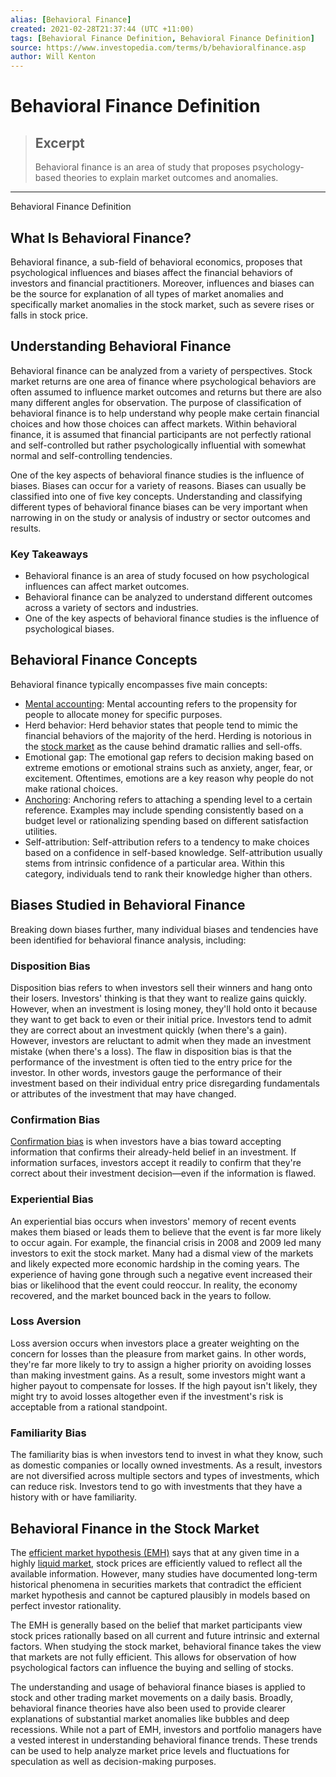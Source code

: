 ```yaml
---
alias: [Behavioral Finance]
created: 2021-02-28T21:37:44 (UTC +11:00)
tags: [Behavioral Finance Definition, Behavioral Finance Definition]
source: https://www.investopedia.com/terms/b/behavioralfinance.asp
author: Will Kenton
---
```


# Behavioral Finance Definition

> ## Excerpt
> Behavioral finance is an area of study that proposes psychology-based theories to explain market outcomes and anomalies.

---

Behavioral Finance Definition
## What Is Behavioral Finance?

Behavioral finance, a sub-field of behavioral economics, proposes that psychological influences and biases affect the financial behaviors of investors and financial practitioners. Moreover, influences and biases can be the source for explanation of all types of market anomalies and specifically market anomalies in the stock market, such as severe rises or falls in stock price.

## Understanding Behavioral Finance

Behavioral finance can be analyzed from a variety of perspectives. Stock market returns are one area of finance where psychological behaviors are often assumed to influence market outcomes and returns but there are also many different angles for observation. The purpose of classification of behavioral finance is to help understand why people make certain financial choices and how those choices can affect markets. Within behavioral finance, it is assumed that financial participants are not perfectly rational and self-controlled but rather psychologically influential with somewhat normal and self-controlling tendencies.

One of the key aspects of behavioral finance studies is the influence of biases. Biases can occur for a variety of reasons. Biases can usually be classified into one of five key concepts. Understanding and classifying different types of behavioral finance biases can be very important when narrowing in on the study or analysis of industry or sector outcomes and results.

### Key Takeaways

-   Behavioral finance is an area of study focused on how psychological influences can affect market outcomes.
-   Behavioral finance can be analyzed to understand different outcomes across a variety of sectors and industries.
-   One of the key aspects of behavioral finance studies is the influence of psychological biases.

## Behavioral Finance Concepts

Behavioral finance typically encompasses five main concepts:

-   [Mental accounting](https://www.investopedia.com/terms/m/mentalaccounting.asp): Mental accounting refers to the propensity for people to allocate money for specific purposes.
-   Herd behavior: Herd behavior states that people tend to mimic the financial behaviors of the majority of the herd. Herding is notorious in the [stock market](https://www.investopedia.com/terms/s/stockmarket.asp) as the cause behind dramatic rallies and sell-offs.
-   Emotional gap: The emotional gap refers to decision making based on extreme emotions or emotional strains such as anxiety, anger, fear, or excitement. Oftentimes, emotions are a key reason why people do not make rational choices.
-   [Anchoring](https://www.investopedia.com/terms/a/anchoring.asp): Anchoring refers to attaching a spending level to a certain reference. Examples may include spending consistently based on a budget level or rationalizing spending based on different satisfaction utilities. 
-   Self-attribution: Self-attribution refers to a tendency to make choices based on a confidence in self-based knowledge. Self-attribution usually stems from intrinsic confidence of a particular area. Within this category, individuals tend to rank their knowledge higher than others.

## Biases Studied in Behavioral Finance

Breaking down biases further, many individual biases and tendencies have been identified for behavioral finance analysis, including:

### Disposition Bias

Disposition bias refers to when investors sell their winners and hang onto their losers. Investors' thinking is that they want to realize gains quickly. However, when an investment is losing money, they'll hold onto it because they want to get back to even or their initial price. Investors tend to admit they are correct about an investment quickly (when there's a gain). However, investors are reluctant to admit when they made an investment mistake (when there's a loss). The flaw in disposition bias is that the performance of the investment is often tied to the entry price for the investor. In other words, investors gauge the performance of their investment based on their individual entry price disregarding fundamentals or attributes of the investment that may have changed.

### Confirmation Bias

[Confirmation bias](https://www.investopedia.com/terms/c/confirmation-bias.asp) is when investors have a bias toward accepting information that confirms their already-held belief in an investment. If information surfaces, investors accept it readily to confirm that they're correct about their investment decision—even if the information is flawed.

### Experiential Bias

An experiential bias occurs when investors' memory of recent events makes them biased or leads them to believe that the event is far more likely to occur again. For example, the financial crisis in 2008 and 2009 led many investors to exit the stock market. Many had a dismal view of the markets and likely expected more economic hardship in the coming years. The experience of having gone through such a negative event increased their bias or likelihood that the event could reoccur. In reality, the economy recovered, and the market bounced back in the years to follow.

### Loss Aversion

Loss aversion occurs when investors place a greater weighting on the concern for losses than the pleasure from market gains. In other words, they're far more likely to try to assign a higher priority on avoiding losses than making investment gains. As a result, some investors might want a higher payout to compensate for losses. If the high payout isn't likely, they might try to avoid losses altogether even if the investment's risk is acceptable from a rational standpoint.

### Familiarity Bias

The familiarity bias is when investors tend to invest in what they know, such as domestic companies or locally owned investments. As a result, investors are not diversified across multiple sectors and types of investments, which can reduce risk. Investors tend to go with investments that they have a history with or have familiarity.

## Behavioral Finance in the Stock Market

The [efficient market hypothesis (EMH)](https://www.investopedia.com/terms/e/efficientmarkethypothesis.asp) says that at any given time in a highly [liquid market](https://www.investopedia.com/terms/l/liquidmarket.asp), stock prices are efficiently valued to reflect all the available information. However, many studies have documented long-term historical phenomena in securities markets that contradict the efficient market hypothesis and cannot be captured plausibly in models based on perfect investor rationality.

The EMH is generally based on the belief that market participants view stock prices rationally based on all current and future intrinsic and external factors. When studying the stock market, behavioral finance takes the view that markets are not fully efficient. This allows for observation of how psychological factors can influence the buying and selling of stocks.

The understanding and usage of behavioral finance biases is applied to stock and other trading market movements on a daily basis. Broadly, behavioral finance theories have also been used to provide clearer explanations of substantial market anomalies like bubbles and deep recessions. While not a part of EMH, investors and portfolio managers have a vested interest in understanding behavioral finance trends. These trends can be used to help analyze market price levels and fluctuations for speculation as well as decision-making purposes.
